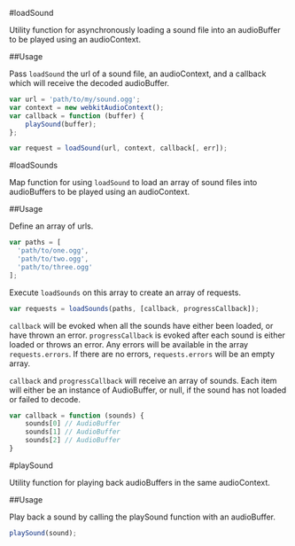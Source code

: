 #loadSound

Utility function for asynchronously loading a sound file into an audioBuffer to be played using an audioContext.

##Usage

Pass `loadSound` the url of a sound file, an audioContext, and a callback which will receive the decoded audioBuffer.

```javascript
var url = 'path/to/my/sound.ogg';
var context = new webkitAudioContext();
var callback = function (buffer) {
	playSound(buffer);
};

var request = loadSound(url, context, callback[, err]);
```

#loadSounds

Map function for using `loadSound` to load an array of sound files into audioBuffers to be played using an audioContext.

##Usage

Define an array of urls.

```javascript
var paths = [
  'path/to/one.ogg',
  'path/to/two.ogg',
  'path/to/three.ogg'
];
```

Execute `loadSounds` on this array to create an array of requests.

```javascript
var requests = loadSounds(paths, [callback, progressCallback]);
```

`callback` will be evoked when all the sounds have either been loaded, or have thrown an error. `progressCallback` is evoked after each sound is either loaded or throws an error. Any errors will be available in the array `requests.errors`. If there are no errors, `requests.errors` will be an empty array.

`callback` and `progressCallback` will receive an array of sounds. Each item will either be an instance of AudioBuffer, or null, if the sound has not loaded or failed to decode.

```javascript
var callback = function (sounds) {
	sounds[0] // AudioBuffer
	sounds[1] // AudioBuffer
	sounds[2] // AudioBuffer
}
```

#playSound

Utility function for playing back audioBuffers in the same audioContext.

##Usage

Play back a sound by calling the playSound function with an audioBuffer.

```javascript
playSound(sound);
```
